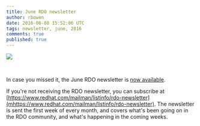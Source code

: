 ```yaml
---
title: June RDO newsletter
author: rbowen
date: 2016-06-08 15:52:06 UTC
tags: newsletter, june, 2016
comments: true
published: true
---
```


![](https://rdoproject.org/images/newsletter.jpg)

<br clear="all">

In case you missed it, the June RDO newsletter is [now available](/newsletter/2016/june/).

If you're not receiving the RDO newsletter, you can subscribe at [https://www.redhat.com/mailman/listinfo/rdo-newsletter](mhttps://www.redhat.com/mailman/listinfo/rdo-newsletter). The newsletter is sent the first week of every month, and covers what's been going on in the RDO community, and what's happening in the coming weeks.
